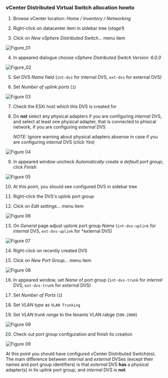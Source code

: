 ### vCenter Distributed Virtual Switch allocation howto

1. Browse vCenter location: *Home / Inventory / Networking*

2. Right-click on datacenter item in sidebar tree (*stage1*)

3. Click on *New vSphere Distributed Switch...* menu item

![Figure_01](img/vcenter-dvs-howto/figure_01.png)

4. In appeared dialogue choose *vSphere Distributed Switch Version: 6.0.0*

![Figure_02](img/vcenter-dvs-howto/figure_02.png)

5. Set DVS *Name* field (`int-dvs` for internal DVS, `ext-dvs` for external DVS)

6. Set *Number of uplink ports* (`1`)

![Figure 03](img/vcenter-dvs-howto/figure_03.png)

7. Check the ESXi host which this DVS is created for

8. Do **not** select any physical adapters if you are configuring *internal* DVS, and select at least one physical adapter, that is connected to phisical network, if you are configuring *external* DVS

   *NOTE:* Ignore warning about physical adapters absense in case if you are configuring *internal* DVS (click *Yes*)

![Figure 04](img/vcenter-dvs-howto/figure_04.png)

9. In appeared window uncheck *Automatically create a default port group*; click *Finish*

![Figure 05](img/vcenter-dvs-howto/figure_05.png)

10. At this point, you should see configured DVS in sidebar tree

11. Right-click the DVS's uplink port group

12. Click on *Edit settings...* menu item

![Figure 06](img/vcenter-dvs-howto/figure_06.png)

13. On *General* page adjust uplonk port group *Name* (`int-dvs-uplink` for *internal* DVS, `ext-dvs-uplink` for *external DVS)

![Figure 07](img/vcenter-dvs-howto/figure_07.png)

14. Right-click on recently created DVS

15. Click on *New Port Group...* menu item

![Figure 08](img/vcenter-dvs-howto/figure_08.png)


16. In appeared window, set *Name* of port group (`int-dvs-trunk` for *internal* DVS, `ext-dvs-trunk` for *external* DVS)

17. Set *Number of Ports* (`1`)

18. Set *VLAN type* as `VLAN Trunking`

19. Set *VLAN trunk range* to the tenants VLAN rabge (`500-2000`)

![Figure 09](img/vcenter-dvs-howto/figure_09.png)

20. Check out port group configuration and finish its creation

![Figure 09](img/vcenter-dvs-howto/figure_10.png)

At this point you should have configured vCenter Distributed Switch(es). The main difference between *internal* and *external* DVSes (except their names and port group identifiers) is that *external* DVS **has** a physical adapter(s) in its uplink port group, and *internal* DVS is **not**.
